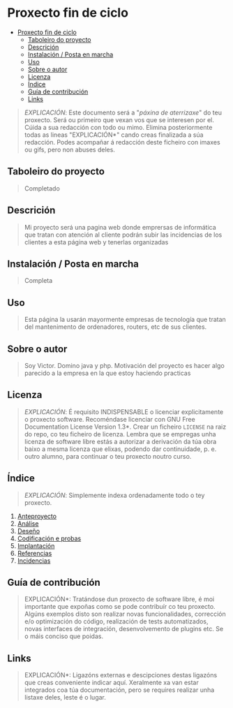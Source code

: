 # Proxecto fin de ciclo

- [Proxecto fin de ciclo](#proxecto-fin-de-ciclo)
  - [Taboleiro do proyecto](#taboleiro-do-proyecto)
  - [Descrición](#descrición)
  - [Instalación / Posta en marcha](#instalación--posta-en-marcha)
  - [Uso](#uso)
  - [Sobre o autor](#sobre-o-autor)
  - [Licenza](#licenza)
  - [Índice](#índice)
  - [Guía de contribución](#guía-de-contribución)
  - [Links](#links)

> *EXPLICACIÓN*: Este documento será a "*páxina de aterrizaxe*" do teu proxecto. Será ou primeiro que vexan vos que se interesen por el. Cúida a sua redacción con todo ou mimo. Elimina posteriormente todas as lineas "EXPLICACIÓN*" cando creas finalizada a súa redacción.
> Podes acompañar á redacción deste ficheiro con imaxes ou gifs, pero non abuses deles.

## Taboleiro do proyecto

>Completado

## Descrición

> Mi proyecto será una pagina web donde emprersas de informática que tratan con atención al cliente podrán subir las incidencias de los clientes a esta página web y tenerlas organizadas


## Instalación / Posta en marcha

> Completa


## Uso

> Esta página la usarán mayormente empresas de tecnología que tratan del mantenimento de ordenadores, routers, etc de sus clientes. 


## Sobre o autor

>Soy Victor. Domino java y php. Motivación del proyecto es hacer algo parecido a la empresa en la que estoy haciendo practicas

## Licenza

> *EXPLICACIÓN*: É requisito INDISPENSABLE o licenciar explicitamente o proxecto software. Recoméndase licenciar con GNU Free Documentation License Version 1.3*. Crear un ficheiro `LICENSE` na raiz do repo, co teu ficheiro de licenza. Lembra que se empregas unha licenza de software libre estás a autorizar a derivación da túa obra baixo a mesma licenza que elixas, podendo dar continuidade, p. e. outro alumno, para continuar o teu proxecto noutro curso.

## Índice

> *EXPLICACIÓN*: Simplemente indexa ordenadamente todo o tey proxecto.

1. [Anteproyecto](doc/templates/1_Anteproxecto.md)
2. [Análise](doc/templates/2_Analise.md)
3. [Deseño](doc/templates/3_Deseño.md)
4. [Codificación e probas](doc/templates/4_Codificacion_e_probas.md)
5. [Implantación](doc/templates/5_Implantación.md)
6. [Referencias](doc/templates/6_Referencias.md)
7. [Incidencias](doc/templates/7_Incidencias.md)

## Guía de contribución

> EXPLICACIÓN*: Tratándose dun proxecto de software libre, é moi importante que expoñas como se pode contribuír co teu proxecto. Algúns exemplos disto son realizar novas funcionalidades, corrección e/o optimización do código, realización de tests automatizados, novas interfaces de integración, desenvolvemento de plugins etc. Se o máis conciso que poidas.

## Links

> EXPLICACIÓN*: Ligazóns externas e descipciones destas ligazóns que creas conveniente indicar aquí. Xeralmente xa van estar integrados coa túa documentación, pero se requires realizar unha listaxe deles, leste é o lugar.
